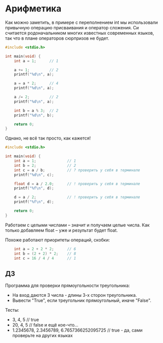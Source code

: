 # Арифметика

Как можно заметить, в примере с переполнением int мы использовали привычную
операцию присваивания и оператор сложения. Си считается родоначальником
многих известных современных языков, так что в плане операторов сюрпризов не будет.

```C
#include <stdio.h>

int main(void) {
    int a = 1;      // 1

    a += 1;         // 2
    printf("%d\n", a);

    a = a * 2;      // 4
    printf("%d\n", a);

    a /= 2;         // 2
    printf("%d\n", a);

    int b = a % 3;  // 2
    printf("%d\n", b);

    return 0;
}
```

Однако, не всё так просто, как кажется!

```C
#include <stdio.h>

int main(void) {
    int a = 1;              // 1
    int b = 2;              // 2
    int c = a / b;          // ? проверить у себя в терминале
    printf("%d\n", c);

    float d = a / 2.0;      // ! проверить у себя в терминале
    printf("%f\n", d);

    d = a / 2;              // ! проверить у себя в терминале
    printf("%f\n", d);

    return 0;
}
```

Работаем с целыми числами – значит и получаем целые числа. Как только
добавляем float – уже и результат будет float.

Похоже работают приоритеты операций, скобки:

```C
    int a = 2 + 2 * 2;      // 6
    int b = (2 + 2) * 2;    // 8
    int c = 16 / 4 / 4      // 1
```

## ДЗ

Программа для проверки прямоугольности треугольника:
- На вход даются 3 числа - длины 3-х сторон треугольника.
- Вывести "True", если треугольник прямоугольный, иначе "False".

Тесты:
- 3, 4, 5  // true
- 20, 4, 5  // false и ещё кое-что...
- 1.2345678, 2.3456789, 6.7657366252095725 // true - да, сами проверьте на других языках
